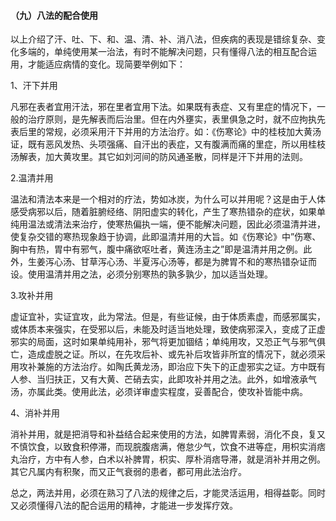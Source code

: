 #### （九）八法的配合使用

以上介绍了汗、吐、下、和、温、清、补、消八法，但疾病的表现是错综复杂、变化多端的，单纯使用某一治法，有时不能解决问题，只有懂得八法的相互配合运用，才能适应病情的变化。现简要举例如下：

1、汗下并用

凡邪在表者宜用汗法，邪在里者宜用下法。如果既有表症、又有里症的情况下，一般的治疗原则，是先解表而后治里。但在内外壅实，表里俱急之时，就不应拘执先表后里的常规，必须采用汗下并用的方法治疗。如：《伤寒论》中的桂枝加大黄汤证，既有恶风发热、头项强痛、自汗出的表症，又有腹满而痛的里症，所以用桂枝汤解表，加大黄攻里。其它如刘河间的防风通圣散，同样是汗下并用的法则。

2.温清并用

温法和清法本来是一个相对的疗法，势如冰炭，为什么可以并用呢？这是由于人体感受病邪以后，随着脏腑经络、阴阳虚实的转化，产生了寒热错杂的症状，如果单纯用温法或清法来治疗，使寒热偏执一端，便不能解决问题，因此必须温清并进，使复杂交错的寒热现象趋于协调，此即温清并用的大旨。如《伤寒论》中”伤寒、胸中有热，胃中有邪气，腹中痛欲呕吐者，黄连汤主之”即是温清并用之例。此外，生姜泻心汤、甘草泻心汤、半夏泻心汤等，都是为脾胃不和的寒热错杂证而设。使用温清并用之法，必须分别寒热的孰多孰少，加以适当处理。

3.攻补并用

虚证宜补，实证宜攻，此为常法。但是，有些证候，由于体质素虚，而感邪属实，或体质本来强实，在受邪以后，未能及时适当地处理，致使病邪深入，变成了正虚邪实的局面，这时如果单纯用补，邪气将更加锢结；单纯用攻，又恐正气与邪气俱亡，造成虚脱之证。所以，在先攻后补、或先补后攻皆非所宜的情况下，就必须采用攻补兼施的方法治疗。如陶氏黄龙汤，即治应下失下的正虚邪实之证。方中既有人参、当归扶正，又有大黄、芒硝去实，此即攻补并用之法。此外，如增液承气汤，亦属此类。使用此法，必须详审虚实程度，妥善配合，使攻补皆能中病。

4、消补并用

消补并用，就是把消导和补益结合起来使用的方法，如脾胃素弱，消化不良，复又不慎饮食，以致食积停滞，而现脘腹痞满，倦怠少气，饮食不进等症，用枳实消痞丸治疗，方中有人参，白术以补脾胃，枳实、厚朴消痞导滞，就是消补并用之例。其它凡属内有积聚，而又正气衰弱的患者，都可用此法治疗。

总之，两法并用，必须在熟习了八法的规律之后，才能灵活运用，相得益彰。同时又必须懂得八法的配合运用的精神，才能进一步发挥疗效。
